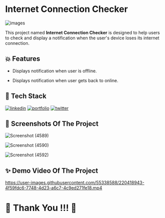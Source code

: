 
# Internet Connection Checker



![images](https://user-images.githubusercontent.com/55338588/220418237-763b2fc3-a025-4a03-82c9-068a831caf86.jpg)





This project named **Internet Connection Checker** is designed to help users to check and 
display a notification when the user's device loses its internet connection.

## 💥 Features

- Displays notification when user is offline.

- Displays notification when user gets back to online.


## 📌 Tech Stack

[![linkedin](https://img.shields.io/badge/HTML5-E34F26?style=for-the-badge&logo=html5&logoColor=white)](https://www.linkedin.com/)
[![portfolio](https://img.shields.io/badge/CSS3-1572B6?style=for-the-badge&logo=css3&logoColor=white)](https://katherineoelsner.com/)
[![twitter](https://img.shields.io/badge/JavaScript-323330?style=for-the-badge&logo=javascript&logoColor=F7DF1E)](https://twitter.com/)



## 📸 Screenshots Of The Project

![Screenshot (4589)](https://user-images.githubusercontent.com/55338588/220418288-64fdcf2d-7a1a-4203-8423-5c471359e12f.png)

![Screenshot (4590)](https://user-images.githubusercontent.com/55338588/220418333-144ae6e2-b281-4853-9773-0db19beddbd9.png)

![Screenshot (4592)](https://user-images.githubusercontent.com/55338588/220418371-9e0dfad4-e6f7-427f-8fb5-0d96f3500175.png)




## ✨ Demo Video Of The Project


https://user-images.githubusercontent.com/55338588/220418943-4f59fdc6-7748-4d23-a6c7-4c9ed271fe18.mp4


# 💙 **Thank You !!!** 💙
